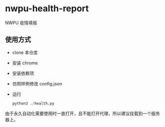 # nwpu-health-report
NWPU 疫情填报

## 使用方式

- clone 本仓库

- 安装 chrome

- 安装依赖项

- 仿照样例修改 config.json

- 运行

  ```python
  python3 ./health.py
  ```

由于永久自动化需要使用时一直打开，且不能打开代理，所以建议挂载到一个服务器上。
